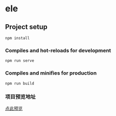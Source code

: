 # ele

## Project setup
```
npm install
```

### Compiles and hot-reloads for development
```
npm run serve
```

### Compiles and minifies for production
```
npm run build
```
### 项目预览地址
[点此预览](http://xiaoxo.gitee.io/manage)

